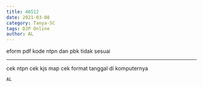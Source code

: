```yaml
---
title: 46512
date: 2021-03-08
category: Tanya-SC
tags: DJP Online
author: AL
---
```


eform pdf kode ntpn dan pbk tidak sesuai

---

cek ntpn cek kjs map cek format tanggal di komputernya

`AL`
